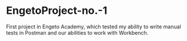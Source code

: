 # EngetoProject-no.-1
First project in Engeto Academy, which tested my ability to write manual tests in Postman and our abilities to work with Workbench.
